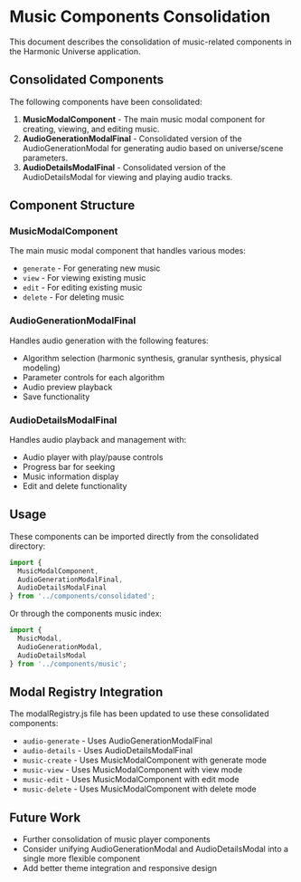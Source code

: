 # Music Components Consolidation

This document describes the consolidation of music-related components in the Harmonic Universe application.

## Consolidated Components

The following components have been consolidated:

1. **MusicModalComponent** - The main music modal component for creating, viewing, and editing music.
2. **AudioGenerationModalFinal** - Consolidated version of the AudioGenerationModal for generating audio based on universe/scene parameters.
3. **AudioDetailsModalFinal** - Consolidated version of the AudioDetailsModal for viewing and playing audio tracks.

## Component Structure

### MusicModalComponent

The main music modal component that handles various modes:
- `generate` - For generating new music
- `view` - For viewing existing music
- `edit` - For editing existing music
- `delete` - For deleting music

### AudioGenerationModalFinal

Handles audio generation with the following features:
- Algorithm selection (harmonic synthesis, granular synthesis, physical modeling)
- Parameter controls for each algorithm
- Audio preview playback
- Save functionality

### AudioDetailsModalFinal 

Handles audio playback and management with:
- Audio player with play/pause controls
- Progress bar for seeking
- Music information display
- Edit and delete functionality

## Usage

These components can be imported directly from the consolidated directory:

```jsx
import { 
  MusicModalComponent, 
  AudioGenerationModalFinal, 
  AudioDetailsModalFinal 
} from '../components/consolidated';
```

Or through the components music index:

```jsx
import { 
  MusicModal, 
  AudioGenerationModal, 
  AudioDetailsModal 
} from '../components/music';
```

## Modal Registry Integration

The modalRegistry.js file has been updated to use these consolidated components:

- `audio-generate` - Uses AudioGenerationModalFinal
- `audio-details` - Uses AudioDetailsModalFinal
- `music-create` - Uses MusicModalComponent with generate mode
- `music-view` - Uses MusicModalComponent with view mode
- `music-edit` - Uses MusicModalComponent with edit mode
- `music-delete` - Uses MusicModalComponent with delete mode

## Future Work

- Further consolidation of music player components
- Consider unifying AudioGenerationModal and AudioDetailsModal into a single more flexible component
- Add better theme integration and responsive design 